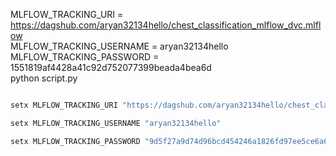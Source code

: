 MLFLOW_TRACKING_URI = https://dagshub.com/aryan32134hello/chest_classification_mlflow_dvc.mlflow \
MLFLOW_TRACKING_USERNAME = aryan32134hello \
MLFLOW_TRACKING_PASSWORD = 1551819af4428a41c92d752077399beada4bea6d \
python script.py

```bash

setx MLFLOW_TRACKING_URI "https://dagshub.com/aryan32134hello/chest_classification_mlflow_dvc.mlflow"

setx MLFLOW_TRACKING_USERNAME "aryan32134hello"

setx MLFLOW_TRACKING_PASSWORD "9d5f27a9d74d96bcd454246a1826fd97ee5ce6a6"

```